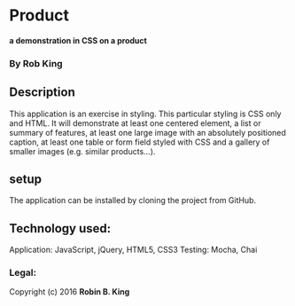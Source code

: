 # Product

#### a demonstration in CSS on a product

### By Rob King

## Description
This application is an exercise in styling. This particular styling is CSS only and HTML. It will demonstrate at least one centered element,  a list or summary of features, at least one large image with an absolutely positioned caption, at least one table or form field styled with CSS and a gallery of smaller images (e.g. similar products...).

## setup
The application can be installed by cloning the project from GitHub.

## Technology used:
Application: JavaScript, jQuery, HTML5, CSS3
Testing: Mocha, Chai

### Legal:
Copyright (c) 2016 **Robin B. King**
